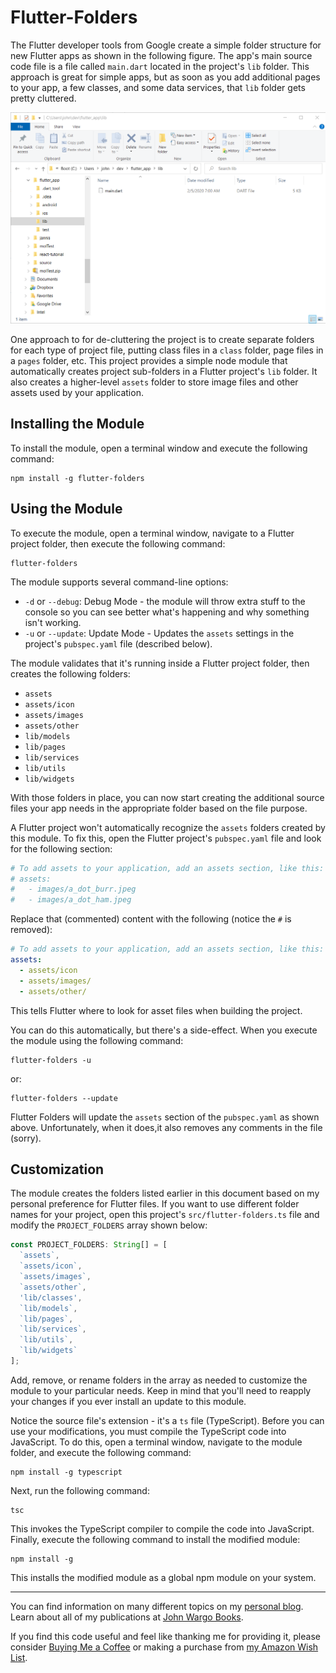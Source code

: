 # Flutter-Folders

The Flutter developer tools from Google create a simple folder structure for new Flutter apps as shown in the following figure. The app's main source code file is a file called `main.dart` located in the project's `lib` folder. This approach is great for simple apps, but as soon as you add additional pages to your app, a few classes, and some data services, that `lib` folder gets pretty cluttered.

![Flutter Project Folder](/images/image-01.png)

One approach to for de-cluttering the project is to create separate folders for each type of project file, putting class files in a `class` folder, page files in a `pages` folder, etc. This project provides a simple node module that automatically creates project sub-folders in a Flutter project's `lib` folder. It also creates a higher-level `assets` folder to store image files and other assets used by your application.

## Installing the Module

To install the module, open a terminal window and execute the following command:

```shell
npm install -g flutter-folders
```

## Using the Module

To execute the module, open a terminal window, navigate to a Flutter project folder, then execute the following command:

```shell
flutter-folders
```

The module supports several command-line options:

* `-d` or `--debug`: Debug Mode - the module will throw extra stuff to the console so you can see better what's happening and why something isn't working.
* `-u` or `--update`: Update Mode - Updates the `assets` settings in the project's `pubspec.yaml` file (described below).

The module validates that it's running inside a Flutter project folder, then creates the following folders:

* `assets`
* `assets/icon`
* `assets/images`
* `assets/other`
* `lib/models`
* `lib/pages`
* `lib/services`
* `lib/utils`
* `lib/widgets`

With those folders in place, you can now start creating the additional source files your app needs in the appropriate folder based on the file purpose.

A Flutter project won't automatically recognize the `assets` folders created by this module. To fix this, open the Flutter project's `pubspec.yaml` file and look for the following section:

```yaml
# To add assets to your application, add an assets section, like this:
# assets:
#   - images/a_dot_burr.jpeg
#   - images/a_dot_ham.jpeg
```

Replace that (commented) content with the following (notice the `#` is removed):

```yaml
# To add assets to your application, add an assets section, like this:
assets:
  - assets/icon
  - assets/images/
  - assets/other/
```

This tells Flutter where to look for asset files when building the project.

You can do this automatically, but there's a side-effect. When you execute the module using the following command:

```shell
flutter-folders -u
```

or:

```shell
flutter-folders --update
```

Flutter Folders will update the `assets` section of the `pubspec.yaml` as shown above. Unfortunately, when it does,it also removes any comments in the file (sorry).

## Customization

The module creates the folders listed earlier in this document based on my personal preference for Flutter files. If you want to use different folder names for your project, open this project's `src/flutter-folders.ts` file and modify the `PROJECT_FOLDERS` array shown below:

```typescript
const PROJECT_FOLDERS: String[] = [
  `assets`,
  `assets/icon`,
  `assets/images`,
  `assets/other`,
  'lib/classes',
  `lib/models`,
  `lib/pages`,
  `lib/services`,
  `lib/utils`,
  `lib/widgets`
];
```

Add, remove, or rename folders in the array as needed to customize the module to your particular needs. Keep in mind that you'll need to reapply your changes if you ever install an update to this module.

Notice the source file's extension - it's a `ts` file (TypeScript). Before you can use your modifications, you must compile the TypeScript code into JavaScript. To do this, open a terminal window, navigate to the module folder, and execute the following command:

```shell
npm install -g typescript
```

Next, run the following command:

```shell
tsc
```

This invokes the TypeScript compiler to compile the code into JavaScript. Finally, execute the following command to install the modified module:

```shell
npm install -g
```

This installs the modified module as a  global npm module on your system.

***

You can find information on many different topics on my [personal blog](http://www.johnwargo.com). Learn about all of my publications at [John Wargo Books](http://www.johnwargobooks.com).

If you find this code useful and feel like thanking me for providing it, please consider <a href="https://www.buymeacoffee.com/johnwargo" target="_blank">Buying Me a Coffee</a> or making a purchase from [my Amazon Wish List](https://amzn.com/w/1WI6AAUKPT5P9).
